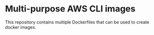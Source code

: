 # Multi-purpose AWS CLI images

This repository contains multiple Dockerfiles that can be used to create docker images.
